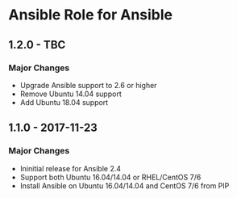 Ansible Role for Ansible
========================

1.2.0 - TBC
-----------

### Major Changes

-   Upgrade Ansible support to 2.6 or higher
-   Remove Ubuntu 14.04 support
-   Add Ubuntu 18.04 support

1.1.0 - 2017-11-23
------------------

### Major Changes

-   Ininitial release for Ansible 2.4
-   Support both Ubuntu 16.04/14.04 or RHEL/CentOS 7/6
-   Install Ansible on Ubuntu 16.04/14.04 and CentOS 7/6 from PIP

